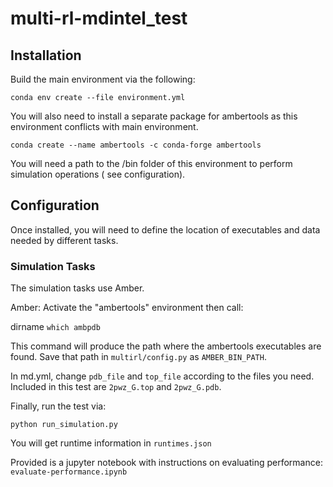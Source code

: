 # multi-rl-mdintel_test

## Installation

Build the main environment via the following:

`conda env create --file environment.yml`

You will also need to install a separate package for ambertools as this environment conflicts with main environment.

`conda create --name ambertools -c conda-forge ambertools`

You will need a path to the /bin folder of this environment to perform simulation operations ( see configuration).

## Configuration
Once installed, you will need to define the location of executables and data needed by different tasks.

### Simulation Tasks
The simulation tasks use Amber.

Amber: Activate the "ambertools" environment then call:

dirname `which ambpdb`

This command will produce the path where the ambertools executables are found. Save that path in `multirl/config.py` as `AMBER_BIN_PATH`.

In md.yml, change `pdb_file` and `top_file` according to the files you need.
Included in this test are `2pwz_G.top` and `2pwz_G.pdb`. 

Finally, run the test via:

`python run_simulation.py`

You will get runtime information in `runtimes.json`

Provided is a jupyter notebook with instructions on evaluating performance: `evaluate-performance.ipynb`
